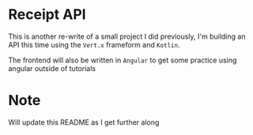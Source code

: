 # Receipt API

This is another re-write of a small project I did previously, I'm building an API this time using the `Vert.x` frameform and `Kotlin`.

The frontend will also be written in `Angular` to get some practice using angular outside of tutorials

# Note

Will update this README as I get further along

